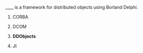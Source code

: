 ____ is a framework for distributed objects using Borland Delphi.

1. CORBA

2. DCOM

3. **DDObjects**

4. Jt